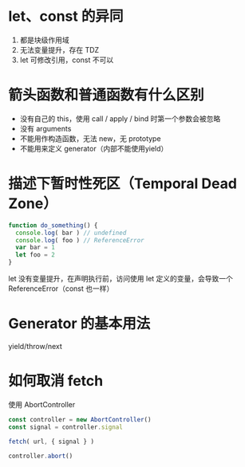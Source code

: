 # let、const 的异同

1. 都是块级作用域
2. 无法变量提升，存在 TDZ
3. let 可修改引用，const 不可以

# 箭头函数和普通函数有什么区别

- 没有自己的 this，使用 call / apply / bind 时第一个参数会被忽略
- 没有 arguments
- 不能用作构造函数，无法 new，无 prototype
- 不能用来定义 generator（内部不能使用yield）

# 描述下暂时性死区（Temporal Dead Zone）

```js
function do_something() {
  console.log( bar ) // undefined
  console.log( foo ) // ReferenceError
  var bar = 1
  let foo = 2
}
```

let 没有变量提升，在声明执行前，访问使用 let 定义的变量，会导致一个 ReferenceError（const 也一样）

# Generator 的基本用法

yield/throw/next

# 如何取消 fetch

使用 AbortController

```js
const controller = new AbortController()
const signal = controller.signal

fetch( url, { signal } )

controller.abort()
```
